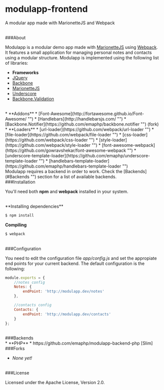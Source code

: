 modulapp-frontend
=================

A modular app made with MarionetteJS and Webpack

<br/>
###About

Modulapp is a modular demo app made with [MarionetteJS](http://marionettejs.com/ "") using [Webpack](http://webpack.github.io/ ""). It features a small application for managing personal notes and contacts using a modular structure. Modulapp is implemented using the following list of libraries:

 * **Frameworks**
  * [JQuery](http://jquery.com/ "")
  * [Backbone](http://backbonejs.org/ "")
  * [MarionetteJS](http://marionettejs.com/ "")
  * [Underscore](http://underscorejs.org/ "")
  * [Backbone.Validation](https://github.com/thedersen/backbone.validation "")

<br/>
 * **Addons**
  * [Font-Awesome](http://fortawesome.github.io/Font-Awesome/ "")
  * [Handlebars](http://handlebarsjs.com/ "")
  * [Backbone.Notifier](https://github.com/emaphp/backbone.notifier "") (fork)

<br/>
 * **Loaders**
  * [url-loader](https://github.com/webpack/url-loader "")
  * [file-loader](https://github.com/webpack/file-loader "")
  * [css-loader](https://github.com/webpack/css-loader "")
  * [style-loader](https://github.com/webpack/style-loader "")
  * [font-awesome-webpack](https://github.com/gowravshekar/font-awesome-webpack "")
  * [underscore-template-loader](https://github.com/emaphp/underscore-template-loader "")
  * [handlebars-template-loader](https://github.com/emaphp/handlebars-template-loader "")

<br/>
Modulapp requires a backend in order to work. Check the [Backends](#Backends "") section for a list of available backends.

<br/>
###Installation

You'll need both **npm** and **webpack** installed in your system.

<br/>
**Installing dependencies**

```bash
$ npm install
```

**Compiling**

```bash
$ webpack
```

<br/>
###Configuration

You need to edit the configuration file *app/config.js* and set the appropiate end points for your current backend. The default configuration is the following:

```javascript
module.exports = {
    //notes config
    Notes: {
        endPoint: 'http://modulapp.dev/notes'
    },

    //contacts config
    Contacts: {
        endPoint: 'http://modulapp.dev/contacts'
    }
};
```

<br/>
###Backends

<br/>
* **PHP**
 * https://github.com/emaphp/modulapp-backend-php [Slim]

<br/>
###Forks

 * *None yet!*

<br/>
###License

Licensed under the Apache License, Version 2.0.